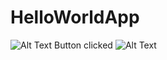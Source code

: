 # HelloWorldApp
![Alt Text](https://imgur.com/WN5N1Rt.jpg)
Button clicked
![Alt Text](https://imgur.com/UpMjaQl.jpg)
